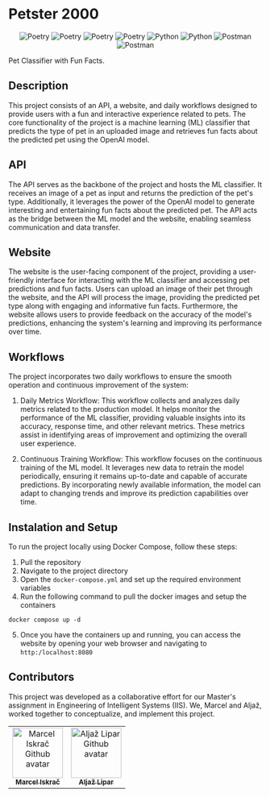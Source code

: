 # Petster 2000
<div align="center">
    <img alt="Poetry" src="https://img.shields.io/badge/Poetry-fff?style=for-the-badge&logo=poetry">
    <img alt="Poetry" src="https://img.shields.io/badge/scikit learn-fff?style=for-the-badge&logo=scikitlearn">
    <img alt="Poetry" src="https://img.shields.io/badge/mlflow-fff?style=for-the-badge&logo=mlflow">
    <img alt="Poetry" src="https://img.shields.io/badge/dvc-fff?style=for-the-badge&logo=dvc">
    <img alt="Python" src="https://img.shields.io/badge/Python-fff?style=for-the-badge&logo=python">
    <img alt="Python" src="https://img.shields.io/badge/Vue.js-fff?style=for-the-badge&logo=vue.js">
    <img alt="Postman" src="https://img.shields.io/badge/Docker-fff?style=for-the-badge&logo=docker"/>
    <img alt="Postman" src="https://img.shields.io/badge/Postman-fff?style=for-the-badge&logo=postman"/>
</div>

Pet Classifier with Fun Facts.

## Description
This project consists of an API, a website, and daily workflows designed to provide users with a fun and interactive experience related to pets. The core functionality of the project is a machine learning (ML) classifier that predicts the type of pet in an uploaded image and retrieves fun facts about the predicted pet using the OpenAI model.

## API
The API serves as the backbone of the project and hosts the ML classifier. It receives an image of a pet as input and returns the prediction of the pet's type. Additionally, it leverages the power of the OpenAI model to generate interesting and entertaining fun facts about the predicted pet. The API acts as the bridge between the ML model and the website, enabling seamless communication and data transfer.

## Website
The website is the user-facing component of the project, providing a user-friendly interface for interacting with the ML classifier and accessing pet predictions and fun facts. Users can upload an image of their pet through the website, and the API will process the image, providing the predicted pet type along with engaging and informative fun facts. Furthermore, the website allows users to provide feedback on the accuracy of the model's predictions, enhancing the system's learning and improving its performance over time.

## Workflows
The project incorporates two daily workflows to ensure the smooth operation and continuous improvement of the system:

1. Daily Metrics Workflow: This workflow collects and analyzes daily metrics related to the production model. It helps monitor the performance of the ML classifier, providing valuable insights into its accuracy, response time, and other relevant metrics. These metrics assist in identifying areas of improvement and optimizing the overall user experience.

2. Continuous Training Workflow: This workflow focuses on the continuous training of the ML model. It leverages new data to retrain the model periodically, ensuring it remains up-to-date and capable of accurate predictions. By incorporating newly available information, the model can adapt to changing trends and improve its prediction capabilities over time.

## Instalation and Setup
To run the project locally using Docker Compose, follow these steps:

1. Pull the repository
2. Navigate to the project directory
3. Open the `docker-compose.yml` and set up the required environment variables
4. Run the following command to pull the docker images and setup the containers
```
docker compose up -d
```
5. Once you have the containers up and running, you can access the website by opening your web browser and navigating to `http:/localhost:8080`

## Contributors
This project was developed as a collaborative effort for our Master's assignment in Engineering of Intelligent Systems (IIS). We, Marcel and Aljaž, worked together to conceptualize, and implement this project.

<table>
    <tbody>
        <tr>
            <td align="center">
                <a href="https://github.com/iskraM">
                    <img src="https://avatars.githubusercontent.com/u/40259973?v=4" width="100px;" alt="Marcel Iskrač Github avatar"/>
                    <br/>
                    <sub><b>Marcel Iskrač</b></sub>
                </a>
            </td>
            <td align="center">
                <a href="https://github.com/LiparAljaz">
                    <img src="https://avatars.githubusercontent.com/u/59646484?v=4" width="100px;" alt="Aljaž Lipar Github avatar"/>
                    <br/>
                    <sub><b>Aljaž Lipar</b></sub>
                </a>
            </td>
        </tr>
    </tbody>
</table>